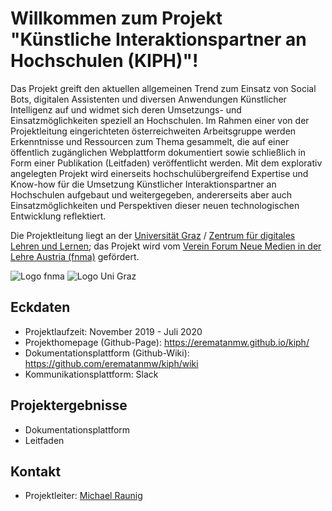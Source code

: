 # Willkommen zum Projekt "Künstliche Interaktionspartner an Hochschulen (KIPH)"!

Das Projekt greift den aktuellen allgemeinen Trend zum Einsatz von Social Bots, digitalen Assistenten und diversen Anwendungen Künstlicher Intelligenz auf und widmet sich deren Umsetzungs- und Einsatzmöglichkeiten speziell an Hochschulen. Im Rahmen einer von der Projektleitung eingerichteten österreichweiten Arbeitsgruppe werden Erkenntnisse und Ressourcen zum Thema gesammelt, die auf einer öffentlich zugänglichen Webplattform dokumentiert sowie schließlich in Form einer Publikation (Leitfaden) veröffentlicht werden. Mit dem explorativ angelegten Projekt wird einerseits hochschulübergreifend Expertise und Know-how für die Umsetzung Künstlicher Interaktionspartner an Hochschulen aufgebaut und weitergegeben, andererseits aber auch Einsatzmöglichkeiten und Perspektiven dieser neuen technologischen Entwicklung reflektiert.

Die Projektleitung liegt an der [Universität Graz](https://www.uni-graz.at/) / [Zentrum für digitales Lehren und Lernen](https://digital.uni-graz.at/); das Projekt wird vom [Verein Forum Neue Medien in der Lehre Austria (fnma)](https://www.fnma.at/) gefördert.

![Logo fnma](https://www.fnma.at/assets/img/fnma-logo.png)
![Logo Uni Graz](https://static.uni-graz.at/typo3conf/ext/unigraz/Resources/Public/Icons/UniGraz/Header/universitaet_graz_logo_signet.svg)

## Eckdaten
* Projektlaufzeit: November 2019 - Juli 2020
* Projekthomepage (Github-Page): https://erematanmw.github.io/kiph/
* Dokumentationsplattform (Github-Wiki): https://github.com/erematanmw/kiph/wiki
* Kommunikationsplattform: Slack

## Projektergebnisse
* Dokumentationsplattform
* Leitfaden

## Kontakt
* Projektleiter: [Michael Raunig](mailto:michael.raunig@uni-graz.at)
